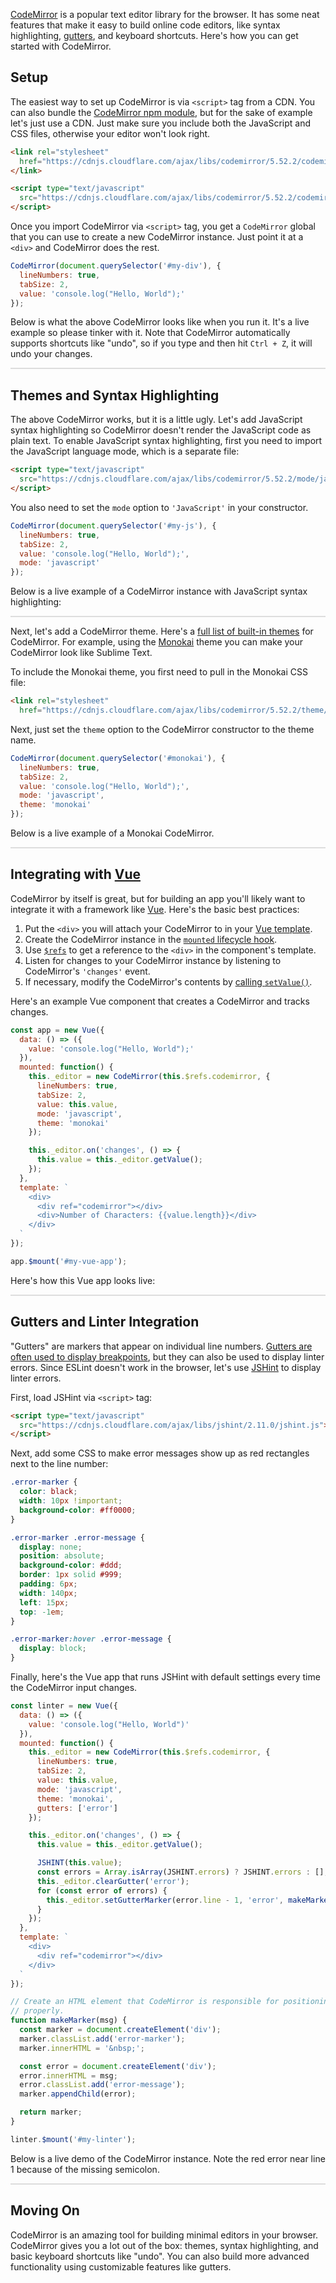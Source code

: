 [CodeMirror](https://codemirror.net/) is a popular text editor library for
the browser. It has some neat features that make it easy to build online
code editors, like syntax highlighting, [gutters](https://codemirror.net/demo/marker.html),
and keyboard shortcuts. Here's how you can get started with CodeMirror.

Setup
-----

The easiest way to set up CodeMirror is via `<script>` tag from a CDN.
You can also bundle the [CodeMirror npm module](https://www.npmjs.com/package/codemirror),
but for the sake of example let's just use a CDN. Just make sure you include
both the JavaScript and CSS files, otherwise your editor won't look right.

```html
<link rel="stylesheet"
  href="https://cdnjs.cloudflare.com/ajax/libs/codemirror/5.52.2/codemirror.min.css">
</link>

<script type="text/javascript"
  src="https://cdnjs.cloudflare.com/ajax/libs/codemirror/5.52.2/codemirror.min.js">
</script>
```

Once you import CodeMirror via `<script>` tag, you get a `CodeMirror` global
that you can use to create a new CodeMirror instance. Just point it at a `<div>`
and CodeMirror does the rest.

```javascript
CodeMirror(document.querySelector('#my-div'), {
  lineNumbers: true,
  tabSize: 2,
  value: 'console.log("Hello, World");'
});
```

Below is what the above CodeMirror looks like when you run it. It's a live
example so please tinker with it. Note that CodeMirror automatically supports
shortcuts like "undo", so if you type and then hit `Ctrl + Z`, it will undo
your changes.

<link rel="stylesheet"
  href="https://cdnjs.cloudflare.com/ajax/libs/codemirror/5.52.2/codemirror.min.css">

<script type="text/javascript"
  src="https://cdnjs.cloudflare.com/ajax/libs/codemirror/5.52.2/codemirror.min.js">
</script>

<div id="my-div" style="border: 1px solid #ddd;"></div>

<script type="text/javascript">
  CodeMirror(document.querySelector('#my-div'), {
    lineNumbers: true,
    tabSize: 2,
    value: 'console.log("Hello, World");'
  });
</script>

Themes and Syntax Highlighting
------------------------------

The above CodeMirror works, but it is a little ugly. Let's add JavaScript
syntax highlighting so CodeMirror doesn't render the JavaScript code as plain text.
To enable JavaScript syntax highlighting, first you need to import the
JavaScript language mode, which is a separate file:

```html
<script type="text/javascript"
  src="https://cdnjs.cloudflare.com/ajax/libs/codemirror/5.52.2/mode/javascript/javascript.min.js">
</script>
```

You also need to set the `mode` option to `'JavaScript'` in your constructor.

```javascript
CodeMirror(document.querySelector('#my-js'), {
  lineNumbers: true,
  tabSize: 2,
  value: 'console.log("Hello, World");',
  mode: 'javascript'
});
```

Below is a live example of a CodeMirror instance with JavaScript syntax highlighting:

<script type="text/javascript"
  src="https://cdnjs.cloudflare.com/ajax/libs/codemirror/5.52.2/mode/javascript/javascript.min.js">
</script>
<div id="my-js" style="border: 1px solid #ddd;"></div>

<script type="text/javascript">
  CodeMirror(document.querySelector('#my-js'), {
    lineNumbers: true,
    tabSize: 2,
    value: 'console.log("Hello, World");',
    mode: 'javascript'
  });
</script>

Next, let's add a CodeMirror theme. Here's a [full list of built-in themes](https://codemirror.net/demo/theme.html)
for CodeMirror. For example, using the [Monokai](https://packagecontrol.io/packages/Theme%20-%20Monokai%20Pro)
theme you can make your CodeMirror look like Sublime Text.

To include the Monokai theme, you first need to pull in the Monokai CSS file:

```html
<link rel="stylesheet"
  href="https://cdnjs.cloudflare.com/ajax/libs/codemirror/5.52.2/theme/monokai.min.css">
```

Next, just set the `theme` option to the CodeMirror constructor to the
theme name.

```javascript
CodeMirror(document.querySelector('#monokai'), {
  lineNumbers: true,
  tabSize: 2,
  value: 'console.log("Hello, World");',
  mode: 'javascript',
  theme: 'monokai'
});
```

Below is a live example of a Monokai CodeMirror.

<link rel="stylesheet"
  href="https://cdnjs.cloudflare.com/ajax/libs/codemirror/5.52.2/theme/monokai.min.css">
<div id="monokai" style="border: 1px solid #ddd;"></div>

<script type="text/javascript">
  CodeMirror(document.querySelector('#monokai'), {
    lineNumbers: true,
    tabSize: 2,
    value: 'console.log("Hello, World");',
    mode: 'javascript',
    theme: 'monokai'
  });
</script>

Integrating with [Vue](https://masteringjs.io/vue)
--------------------

CodeMirror by itself is great, but for building an app you'll likely
want to integrate it with a framework like [Vue](https://vuejs.org/).
Here's the basic best practices:

1. Put the `<div>` you will attach your CodeMirror to in your [Vue template](https://masteringjs.io/tutorials/vue/templates).
2. Create the CodeMirror instance in the [`mounted` lifecycle hook](https://masteringjs.io/tutorials/vue/lifecycle#mounted).
3. Use [`$refs`](https://masteringjs.io/tutorials/vue/refs) to get a reference to the `<div>` in the component's template.
4. Listen for changes to your CodeMirror instance by listening to CodeMirror's `'changes'` event.
5. If necessary, modify the CodeMirror's contents by [calling `setValue()`](https://stackoverflow.com/questions/8378971/how-to-set-a-value-of-codemirror-editor-by-javascript).

Here's an example Vue component that creates a CodeMirror and tracks changes.

```javascript
const app = new Vue({
  data: () => ({
    value: 'console.log("Hello, World");'
  }),
  mounted: function() {
    this._editor = new CodeMirror(this.$refs.codemirror, {
      lineNumbers: true,
      tabSize: 2,
      value: this.value,
      mode: 'javascript',
      theme: 'monokai'
    });

    this._editor.on('changes', () => {
      this.value = this._editor.getValue();
    });
  },
  template: `
    <div>
      <div ref="codemirror"></div>
      <div>Number of Characters: {{value.length}}</div>
    </div>
  `
});

app.$mount('#my-vue-app');
```

Here's how this Vue app looks live:

<script src="https://unpkg.com/vue/dist/vue.js"></script>
<div id="my-vue-app" style="border: 1px solid #ddd"></div>

<script type="text/javascript">
  const app = new Vue({
    data: () => ({
      value: 'console.log("Hello, World");'
    }),
    mounted: function() {
      this._editor = new CodeMirror(this.$refs.codemirror, {
        lineNumbers: true,
        tabSize: 2,
        value: this.value,
        mode: 'javascript',
        theme: 'monokai'
      });

      this._editor.on('changes', () => {
        this.value = this._editor.getValue();
      });
    },
    template: `
      <div>
        <div ref="codemirror"></div>
        <div>Number of Characters: {{value.length}}</div>
      </div>
    `
  });

  app.$mount('#my-vue-app');
</script>


Gutters and Linter Integration
------------------------------

"Gutters" are markers that appear on individual line numbers.
[Gutters are often used to display breakpoints](https://codemirror.net/demo/marker.html),
but they can also be used to display linter errors. Since ESLint
doesn't work in the browser, let's use [JSHint](https://jshint.com/install/)
to display linter errors.

First, load JSHint via `<script>` tag:

```html
<script type="text/javascript"
  src="https://cdnjs.cloudflare.com/ajax/libs/jshint/2.11.0/jshint.js">
</script>
```

Next, add some CSS to make error messages show up as red rectangles
next to the line number:

```css
.error-marker {
  color: black;
  width: 10px !important;
  background-color: #ff0000;
}

.error-marker .error-message {
  display: none;
  position: absolute;
  background-color: #ddd;
  border: 1px solid #999;
  padding: 6px;
  width: 140px;
  left: 15px;
  top: -1em;
}

.error-marker:hover .error-message {
  display: block;
}
```

Finally, here's the Vue app that runs JSHint with default settings every
time the CodeMirror input changes.

```javascript
const linter = new Vue({
  data: () => ({
    value: 'console.log("Hello, World")'
  }),
  mounted: function() {
    this._editor = new CodeMirror(this.$refs.codemirror, {
      lineNumbers: true,
      tabSize: 2,
      value: this.value,
      mode: 'javascript',
      theme: 'monokai',
      gutters: ['error']
    });

    this._editor.on('changes', () => {
      this.value = this._editor.getValue();

      JSHINT(this.value);
      const errors = Array.isArray(JSHINT.errors) ? JSHINT.errors : [];
      this._editor.clearGutter('error');
      for (const error of errors) {
        this._editor.setGutterMarker(error.line - 1, 'error', makeMarker(error.reason));
      }
    });
  },
  template: `
    <div>
      <div ref="codemirror"></div>
    </div>
  `
});

// Create an HTML element that CodeMirror is responsible for positioning
// properly.
function makeMarker(msg) {
  const marker = document.createElement('div');
  marker.classList.add('error-marker');
  marker.innerHTML = '&nbsp;';

  const error = document.createElement('div');
  error.innerHTML = msg;
  error.classList.add('error-message');
  marker.appendChild(error);

  return marker;
}

linter.$mount('#my-linter');
```

Below is a live demo of the CodeMirror instance. Note the red error
near line 1 because of the missing semicolon.

<script type="text/javascript"
  src="https://cdnjs.cloudflare.com/ajax/libs/jshint/2.11.0/jshint.js">
</script>
<div id="my-linter" style="border: 1px solid #ddd"></div>

<style>
.error-marker {
  width: 10px !important;
  background-color: #ff0000;
  color: black;
}

.error-marker .error-message {
  display: none;
  position: absolute;
  background-color: #ddd;
  border: 1px solid #999;
  padding: 6px;
  width: 140px;
  left: 15px;
  top: -1em;
}

.error-marker:hover .error-message {
  display: block;
}
</style>

<script type="text/javascript">
  const linter = new Vue({
    data: () => ({
      value: 'console.log("Hello, World")'
    }),
    mounted: function() {
      this._editor = new CodeMirror(this.$refs.codemirror, {
        lineNumbers: true,
        tabSize: 2,
        value: this.value,
        mode: 'javascript',
        theme: 'monokai',
        gutters: ['error']
      });

      JSHINT(this.value);
      const errors = Array.isArray(JSHINT.errors) ? JSHINT.errors : [];
      this._editor.clearGutter('error');
      for (const error of errors) {
        this._editor.setGutterMarker(error.line - 1, 'error', makeMarker(error.reason));
      }

      this._editor.on('changes', () => {
        this.value = this._editor.getValue();

        JSHINT(this.value);
        const errors = Array.isArray(JSHINT.errors) ? JSHINT.errors : [];
        this._editor.clearGutter('error');
        for (const error of errors) {
          this._editor.setGutterMarker(error.line - 1, 'error', makeMarker(error.reason));
        }
      });
    },
    template: `
      <div>
        <div ref="codemirror"></div>
      </div>
    `
  });

  function makeMarker(msg) {
    var marker = document.createElement('div');
    marker.classList.add('error-marker');
    marker.innerHTML = '&nbsp;';

    var error = document.createElement('div');
    error.innerHTML = msg;
    error.classList.add('error-message');
    marker.appendChild(error);

    return marker;
  }

  linter.$mount('#my-linter');
</script>

Moving On
---------

CodeMirror is an amazing tool for building minimal editors in your browser.
CodeMirror gives you a lot out of the box: themes, syntax highlighting, and
basic keyboard shortcuts like "undo". You can also build more advanced
functionality using customizable features like gutters.